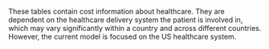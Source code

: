 These tables contain cost information about healthcare. They are dependent on the healthcare delivery system the patient is involved in, which may vary significantly within a country and across different countries. However, the current model is focused on the US healthcare system.
